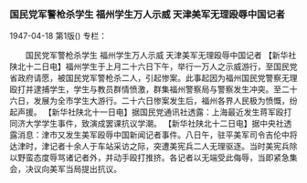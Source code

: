 ### 国民党军警枪杀学生  福州学生万人示威  天津美军无理殴辱中国记者

1947-04-18
第1版()
专栏：

　　国民党军警枪杀学生
    福州学生万人示威
    天津美军无理殴辱中国记者
    【新华社陕北十二日电】福州学生于上月二十六日下午，举行一万人之示威游行，至国民党省政府请愿，被国民党军警枪杀二人，引起惨案。此事起因为福州国民党警察无理殴打并逮捕学生，学生与教员群情愤激，群集福州警察局与警察发生冲突。至二十六日，发展为全市学生大游行。二十六日惨案发生后，福州各界人民极为愤慨，纷起声援。
    【新华社陕北十一日电】据国民党通讯社透露：上海最近发生蒋军殴打同济大学学生事件，致演成罢课抗议学潮。
    【新华社陕北十二日电】据中央社透露消息：津市又发生美军殴辱中国新闻记者事件。八日午，驻平美军司令吉伦中将达津时，津记者十余人于车站采访之际，突遭美宪兵二人无理驱逐。当时美宪兵除以野蛮态度辱骂诸记者外，并动手殴打推挤。各记者以无端受此侮辱，当即紧急集会，决议向美军当局提出抗议。
